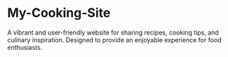 # My-Cooking-Site
A vibrant and user-friendly website for sharing recipes, cooking tips, and culinary inspiration. Designed to provide an enjoyable experience for food enthusiasts.
